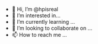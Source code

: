 - 👋 Hi, I’m @hpisreal
- 👀 I’m interested in...
- 🌱 I’m currently learning ...
- 💞️ I’m looking to collaborate on ...
- 📫 How to reach me ...

<!---
hpisreal/hpisreal is a ✨ special ✨ repository because its `README.md` (this file) appears on your GitHub profile.
You can click the Preview link to take a look at your changes.
--->
